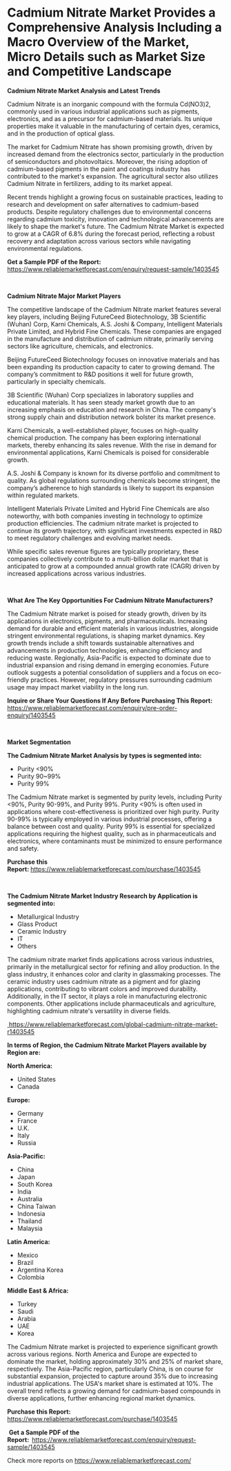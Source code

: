 <p><h1>Cadmium Nitrate Market Provides a Comprehensive Analysis Including a Macro Overview of the Market, Micro Details such as Market Size and Competitive Landscape</h1></p><p><strong>Cadmium Nitrate Market Analysis and Latest Trends</strong></p>
<p><p>Cadmium Nitrate is an inorganic compound with the formula Cd(NO3)2, commonly used in various industrial applications such as pigments, electronics, and as a precursor for cadmium-based materials. Its unique properties make it valuable in the manufacturing of certain dyes, ceramics, and in the production of optical glass.</p><p>The market for Cadmium Nitrate has shown promising growth, driven by increased demand from the electronics sector, particularly in the production of semiconductors and photovoltaics. Moreover, the rising adoption of cadmium-based pigments in the paint and coatings industry has contributed to the market's expansion. The agricultural sector also utilizes Cadmium Nitrate in fertilizers, adding to its market appeal.</p><p>Recent trends highlight a growing focus on sustainable practices, leading to research and development on safer alternatives to cadmium-based products. Despite regulatory challenges due to environmental concerns regarding cadmium toxicity, innovation and technological advancements are likely to shape the market's future. The Cadmium Nitrate Market is expected to grow at a CAGR of 6.8% during the forecast period, reflecting a robust recovery and adaptation across various sectors while navigating environmental regulations.</p></p>
<p><strong>Get a Sample PDF of the Report:&nbsp;</strong> <a href="https://www.reliablemarketforecast.com/enquiry/request-sample/1403545?utm_campaign=1108&utm_medium=2&utm_source=Github&utm_content=ia&utm_term=13012025&utm_id=cadmium-nitrate">https://www.reliablemarketforecast.com/enquiry/request-sample/1403545</a></p>
<p>&nbsp;</p>
<p><strong>Cadmium Nitrate Major Market Players</strong></p>
<p><p>The competitive landscape of the Cadmium Nitrate market features several key players, including Beijing FutureCeed Biotechnology, 3B Scientific (Wuhan) Corp, Karni Chemicals, A.S. Joshi & Company, Intelligent Materials Private Limited, and Hybrid Fine Chemicals. These companies are engaged in the manufacture and distribution of cadmium nitrate, primarily serving sectors like agriculture, chemicals, and electronics.</p><p>Beijing FutureCeed Biotechnology focuses on innovative materials and has been expanding its production capacity to cater to growing demand. The company’s commitment to R&D positions it well for future growth, particularly in specialty chemicals.</p><p>3B Scientific (Wuhan) Corp specializes in laboratory supplies and educational materials. It has seen steady market growth due to an increasing emphasis on education and research in China. The company's strong supply chain and distribution network bolster its market presence.</p><p>Karni Chemicals, a well-established player, focuses on high-quality chemical production. The company has been exploring international markets, thereby enhancing its sales revenue. With the rise in demand for environmental applications, Karni Chemicals is poised for considerable growth.</p><p>A.S. Joshi & Company is known for its diverse portfolio and commitment to quality. As global regulations surrounding chemicals become stringent, the company’s adherence to high standards is likely to support its expansion within regulated markets.</p><p>Intelligent Materials Private Limited and Hybrid Fine Chemicals are also noteworthy, with both companies investing in technology to optimize production efficiencies. The cadmium nitrate market is projected to continue its growth trajectory, with significant investments expected in R&D to meet regulatory challenges and evolving market needs.</p><p>While specific sales revenue figures are typically proprietary, these companies collectively contribute to a multi-billion dollar market that is anticipated to grow at a compounded annual growth rate (CAGR) driven by increased applications across various industries.</p></p>
<p>&nbsp;</p>
<p><strong>What Are The Key Opportunities For Cadmium Nitrate Manufacturers?</strong></p>
<p><p>The Cadmium Nitrate market is poised for steady growth, driven by its applications in electronics, pigments, and pharmaceuticals. Increasing demand for durable and efficient materials in various industries, alongside stringent environmental regulations, is shaping market dynamics. Key growth trends include a shift towards sustainable alternatives and advancements in production technologies, enhancing efficiency and reducing waste. Regionally, Asia-Pacific is expected to dominate due to industrial expansion and rising demand in emerging economies. Future outlook suggests a potential consolidation of suppliers and a focus on eco-friendly practices. However, regulatory pressures surrounding cadmium usage may impact market viability in the long run.</p></p>
<p><strong>Inquire or Share Your Questions If Any Before Purchasing This Report:</strong> <a href="https://www.reliablemarketforecast.com/enquiry/pre-order-enquiry/1403545?utm_campaign=1108&utm_medium=2&utm_source=Github&utm_content=ia&utm_term=13012025&utm_id=cadmium-nitrate">https://www.reliablemarketforecast.com/enquiry/pre-order-enquiry/1403545</a></p>
<p>&nbsp;</p>
<p><strong>Market Segmentation</strong></p>
<p><strong>The Cadmium Nitrate Market Analysis by types is segmented into:</strong></p>
<p><ul><li>Purity <90%</li><li>Purity 90~99%</li><li>Purity 99%</li></ul></p>
<p><p>The Cadmium Nitrate market is segmented by purity levels, including Purity <90%, Purity 90-99%, and Purity 99%. Purity <90% is often used in applications where cost-effectiveness is prioritized over high purity. Purity 90-99% is typically employed in various industrial processes, offering a balance between cost and quality. Purity 99% is essential for specialized applications requiring the highest quality, such as in pharmaceuticals and electronics, where contaminants must be minimized to ensure performance and safety.</p></p>
<p><strong>Purchase this Report:&nbsp;</strong><a href="https://www.reliablemarketforecast.com/purchase/1403545?utm_campaign=1108&utm_medium=2&utm_source=Github&utm_content=ia&utm_term=13012025&utm_id=cadmium-nitrate">https://www.reliablemarketforecast.com/purchase/1403545</a></p>
<p>&nbsp;</p>
<p><strong>The Cadmium Nitrate Market Industry Research by Application is segmented into:</strong></p>
<p><ul><li>Metallurgical Industry</li><li>Glass Product</li><li>Ceramic Industry</li><li>IT</li><li>Others</li></ul></p>
<p><p>The cadmium nitrate market finds applications across various industries, primarily in the metallurgical sector for refining and alloy production. In the glass industry, it enhances color and clarity in glassmaking processes. The ceramic industry uses cadmium nitrate as a pigment and for glazing applications, contributing to vibrant colors and improved durability. Additionally, in the IT sector, it plays a role in manufacturing electronic components. Other applications include pharmaceuticals and agriculture, highlighting cadmium nitrate's versatility in diverse fields.</p></p>
<p><a href="https://www.reliablemarketforecast.com/global-cadmium-nitrate-market-r1403545?utm_campaign=1108&utm_medium=2&utm_source=Github&utm_content=ia&utm_term=13012025&utm_id=cadmium-nitrate">&nbsp;https://www.reliablemarketforecast.com/global-cadmium-nitrate-market-r1403545</a></p>
<p><strong>In terms of Region, the Cadmium Nitrate Market Players available by Region are:</strong></p>
<p>
    <p> <strong> North America: </strong>
        <ul>
            <li>United States</li>
            <li>Canada</li>
        </ul>
        </p> 
    <p> <strong> Europe: </strong>
        <ul>
            <li>Germany</li>
            <li>France</li>
            <li>U.K.</li>
            <li>Italy</li>
            <li>Russia</li>
        </ul>
        </p> 
    <p> <strong> Asia-Pacific: </strong>
        <ul>
            <li>China</li>
            <li>Japan</li>
            <li>South Korea</li>
            <li>India</li>
            <li>Australia</li>
            <li>China Taiwan</li>
            <li>Indonesia</li>
            <li>Thailand</li>
            <li>Malaysia</li>
        </ul>
        </p> 
    <p> <strong> Latin America: </strong>
        <ul>
            <li>Mexico</li>
            <li>Brazil</li>
            <li>Argentina Korea</li>
            <li>Colombia</li>
        </ul>
        </p> 
    <p> <strong> Middle East & Africa: </strong>
        <ul>
            <li>Turkey</li>
            <li>Saudi</li>
            <li>Arabia</li>
            <li>UAE</li>
            <li>Korea</li>
        </ul>
    </p>
    </p>
<p><p>The Cadmium Nitrate market is projected to experience significant growth across various regions. North America and Europe are expected to dominate the market, holding approximately 30% and 25% of market share, respectively. The Asia-Pacific region, particularly China, is on course for substantial expansion, projected to capture around 35% due to increasing industrial applications. The USA's market share is estimated at 10%. The overall trend reflects a growing demand for cadmium-based compounds in diverse applications, further enhancing regional market dynamics.</p></p>
<p><strong>Purchase this Report: </strong><a href="https://www.reliablemarketforecast.com/purchase/1403545?utm_campaign=1108&utm_medium=2&utm_source=Github&utm_content=ia&utm_term=13012025&utm_id=cadmium-nitrate">https://www.reliablemarketforecast.com/purchase/1403545</a></p>
<p>&nbsp;<strong>Get a Sample PDF of the Report:&nbsp;&nbsp;</strong><a href="https://www.reliablemarketforecast.com/enquiry/request-sample/1403545?utm_campaign=1108&utm_medium=2&utm_source=Github&utm_content=ia&utm_term=13012025&utm_id=cadmium-nitrate">https://www.reliablemarketforecast.com/enquiry/request-sample/1403545</a></p>
<p><strong></strong></p>
<p>Check more reports on <a href="https://www.reliablemarketforecast.com/?utm_campaign=1108&utm_medium=2&utm_source=Github&utm_content=ia&utm_term=13012025&utm_id=cadmium-nitrate">https://www.reliablemarketforecast.com/</a></p>